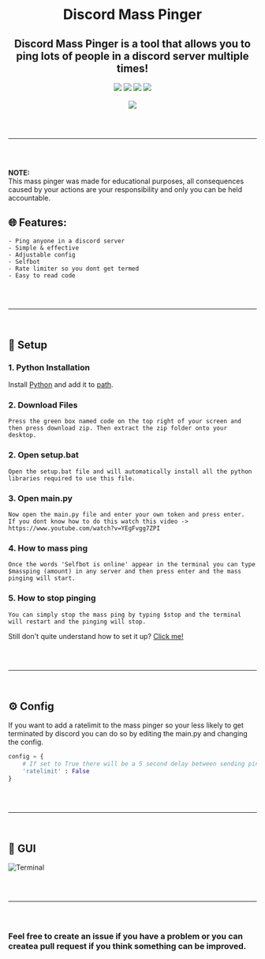 <h1 align="center">
  Discord Mass Pinger
</h1>

<h2 align="center">
  Discord Mass Pinger is a tool that allows you to ping lots of people in a discord server multiple times!
</h2>

<div align="center">
  <img src="https://img.shields.io/github/last-commit/Smug246/Discord-Mass-pinger?color=6d00c1&label=Last%20Commit">
  <img src="https://sonarcloud.io/api/project_badges/measure?color=6d00c1&project=Smug246_Discord-Mass-Pinger&metric=ncloc">
  <img src="https://img.shields.io/github/stars/Smug246/Discord-Mass-Pinger?color=6d00c1&label=Stars">
  <img src="https://img.shields.io/github/forks/Smug246/Discord-Mass-Pinger?color=6d00c1&label=Forks">
 
  <br>
  <br>
  <img src="https://c.tenor.com/Z5lIBiOdagsAAAAC/purple-aesthetic-rain.gif">
  <hr style="border-radius: 2%; margin-top: 60px; margin-bottom: 60px;" noshade="" size="20" width="100%">
</div>

**NOTE:** \
This mass pinger was made for educational purposes, all consequences caused by your actions are your responsibility and only you can be held accountable.

## 🌐 Features:

```
- Ping anyone in a discord server
- Simple & effective
- Adjustable config
- Selfbot
- Rate limiter so you dont get termed
- Easy to read code
```
<hr style="border-radius: 2%; margin-top: 60px; margin-bottom: 60px;" noshade="" size="20" width="100%">

## 📁 Setup

### 1. Python Installation
Install [Python](https://www.python.org/) and add it to [path](https://datatofish.com/add-python-to-windows-path/).
### 2. Download Files
```
Press the green box named code on the top right of your screen and then press download zip. Then extract the zip folder onto your desktop.
```
### 2. Open setup.bat
```
Open the setup.bat file and will automatically install all the python libraries required to use this file.
```
### 3. Open main.py
```
Now open the main.py file and enter your own token and press enter. 
If you dont know how to do this watch this video -> https://www.youtube.com/watch?v=YEgFvgg7ZPI
```
### 4. How to mass ping
```
Once the words 'Selfbot is online' appear in the terminal you can type $massping (amount) in any server and then press enter and the mass pinging will start.
```
### 5. How to stop pinging
```
You can simply stop the mass ping by typing $stop and the terminal will restart and the pinging will stop.
```
Still don't quite understand how to set it up? [Click me!](https://discord.gg/PskF2YeXnd)
<hr style="border-radius: 2%; margin-top: 60px; margin-bottom: 60px;" noshade="" size="20" width="100%">

## ⚙ Config
If you want to add a ratelimit to the mass pinger so your less likely to get terminated by discord you can do so by editing the main.py and changing the config.

```py
config = {
    # If set to True there will be a 5 second delay between sending pings. 
    'ratelimit' : False
}
```

<hr style="border-radius: 2%; margin-top: 60px; margin-bottom: 60px;" noshade="" size="20" width="100%">

## 🔱 GUI
![Terminal](https://i.imgur.com/vFHIE5t.png)

<hr style="border-radius: 2%; margin-top: 60px; margin-bottom: 60px;" noshade="" size="20" width="100%">

### Feel free to create an issue if you have a problem or you can createa pull request if you think something can be improved.          
